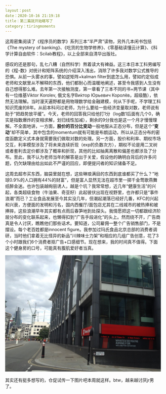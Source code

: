 ```yaml
---
layout：post
date：2020-10-16 21:19:18
title：第二篇就开始瞎写了
category：tiringmoments
---
```


这周密集阅读了《程序员的数学》系列三本“半严肃”读物，另外几本闲书包括《The mystery of banking》、《吃货的生物学修养》、《零基础读懂云计算》、《科学计算自由软件：Scilab教程》，以上全部来自清华出版社。

感叹的还是那句，乱七八糟（自然科学）熬着读大有裨益。这三本日本工科男编写的《程-数》对统计和矩阵系统的介绍深入浅出，消除了许多我对数学公式推导的恐惧。从前一头雾水的事，譬如逆矩阵+kalman filter到底怎么用，譬如约定俗成老师和文献里从不解释的东西，他们都耐心而温暖地阐述，甚至令我感到人生没有自己想得那么难。去年第一次接触测度，第一章看了三本不同的书+两节课（其中有一位维基Viktor Korolev, 俄文名字Ви́ктор Юрьевич Королёв，超级酷），依然无法理解。当时漫天遍野都是用物理数学给金融建模，何从下手呢，不学理工科知识荒废的8年。从前本科问过老师，为什么要给一些经济变量取对数，老师说有助于“把趋势放平缓”。今天，老师的回答我只给他打1分（log数1后面有几个0，确实是指数爆炸的变相求解，划归线性加减），剩余的9分我也是这一个月才慢慢理解。不全面地讲，一方面，**股价的百分比变动**一般地服从正态分布，但是这个“**变动**”却不简单，其中包含的momentum就有可能是布朗运动，所以从正态分布的密度函数定义式本身就需要我们做取对数的处理。另一方面，股价和利率、期权市场交互，利率模型涉及了将未来连续折现（exp的负数次方），期权不论是用二叉树或者套利去定价都涉及了概率和折现，其他的比如抽离离散和偏差也都涉及了分布。至此，我不认为老师当年的解答是出于关爱，假设他的确明白背后的许多问题，仍欠缺理由给出如此不严谨的回应，即便提问者的知识储备不足。

这周去超市买东西，脑袋里就在想，这些琳琅满目的东西到底谁都买了什么？“地球0.9%的人口拥有44%的财富”，但是富人显然无法在超市里一掷千金莺歌燕舞纸醉金迷。也许包装越绚丽诱人，越是个坑？我常常想，近几年“健康生活”的兴起，各类超级食物（牛油果、奇亚籽）此起彼伏出现在视野里，也许都只是“事件浪潮”而已？工业食品发展至今其实没几年，但潮起潮落已经好几番，KFC的兴起和兴衰，方便面的发明和污名，国内西餐厅/面包店尤其在二线城市的被热捧和被捧摔，这些浪潮早年其实都有点雨后春笋地到处探头。我情愿把这一切都跟经济阶层分布的变化联系起来，也懒得扣到“广告手段进化”的头上。然而绕不开，广告商真是令人讨厌，瞧瞧他们那些话术。要知道，公司雇佣一整个广告销售部门，不是摆设。每个老百姓都是innocent figure。我参加过玛氏食品北京总部的消费者调研，当时他们拿着无比怪异的新品“川辣味士力架”和相应的几组广告创意，花了3个小时跟我们6个消费者抠广告+口感细节。现在想来，我的时间真不值得。下面这个健身房的口号，可能真有腹肌爱好者当真。

![photo_2020-10-17 20.14.17](https://github.com/hookeyplayer/hookeyplayer.github.io/blob/master/_pics/photo_2020-10-17%2020.14.17.jpeg)

其实还有挺多想写的，仓促试传一下图片吧本周就这样。btw，越来越讨厌jr男了。


